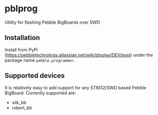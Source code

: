 # pblprog
Utility for flashing Pebble BigBoards over SWD

Installation
------------

Install from PyPi (https://pebbletechnology.atlassian.net/wiki/display/DEV/pypi) under the package name `pebble.programmer`.


Supported devices
-----------------

It is relatively easy to add support for any STM32/SWD based Pebble BigBoard. Currently supported are:

- silk_bb
- robert_bb